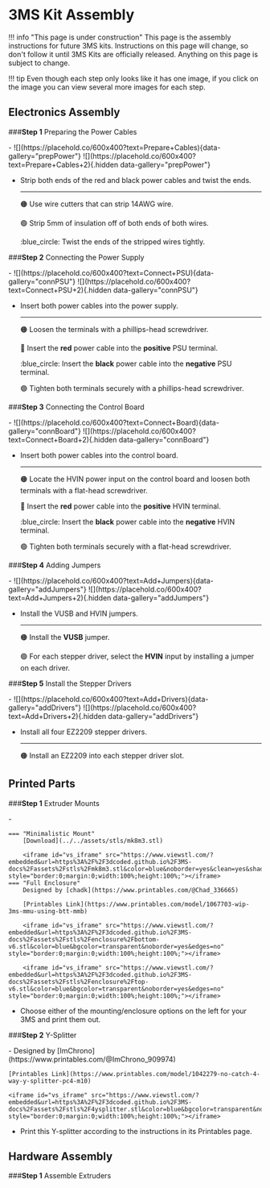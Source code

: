 <link rel="stylesheet" href="../../assets/css/kits.css">


# 3MS Kit Assembly

!!! info "This page is under construction"
    This page is the assembly instructions for future 3MS kits. Instructions on this page will change, so don't follow it until 3MS Kits are officially released. Anything on this page is subject to change.

!!! tip
    Even though each step only looks like it has one image, if you click on the image you can view several more images for each step.

## Electronics Assembly

###**Step 1** Preparing the Power Cables

<div class="grid cards" markdown>
- ![](https://placehold.co/600x400?text=Prepare+Cables){data-gallery="prepPower"}
    ![](https://placehold.co/600x400?text=Prepare+Cables+2){.hidden data-gallery="prepPower"}

- Strip both ends of the red and black power cables and twist the ends.

    ---

    :orange_circle: Use wire cutters that can strip 14AWG wire.

    :green_circle: Strip 5mm of insulation off of both ends of both wires.

    :blue_circle: Twist the ends of the stripped wires tightly.
</div>

###**Step 2** Connecting the Power Supply

<div class="grid cards" markdown>
- ![](https://placehold.co/600x400?text=Connect+PSU){data-gallery="connPSU"}
    ![](https://placehold.co/600x400?text=Connect+PSU+2){.hidden data-gallery="connPSU"}

- Insert both power cables into the power supply.
    
    ---

    :orange_circle: Loosen the terminals with a phillips-head screwdriver.

    :red_circle: Insert the **red** power cable into the **positive** PSU terminal.

    :blue_circle: Insert the **black** power cable into the **negative** PSU terminal.

    :green_circle: Tighten both terminals securely with a phillips-head screwdriver.
</div>

###**Step 3** Connecting the Control Board

<div class="grid cards" markdown>
- ![](https://placehold.co/600x400?text=Connect+Board){data-gallery="connBoard"}
    ![](https://placehold.co/600x400?text=Connect+Board+2){.hidden data-gallery="connBoard"}

- Insert both power cables into the control board.
    
    ---

    :orange_circle: Locate the HVIN power input on the control board and loosen both terminals with a flat-head screwdriver.

    :red_circle: Insert the **red** power cable into the **positive** HVIN terminal.

    :blue_circle: Insert the **black** power cable into the **negative** HVIN terminal.

    :green_circle: Tighten both terminals securely with a flat-head screwdriver.
</div>

###**Step 4** Adding Jumpers

<div class="grid cards" markdown>
- ![](https://placehold.co/600x400?text=Add+Jumpers){data-gallery="addJumpers"}
    ![](https://placehold.co/600x400?text=Add+Jumpers+2){.hidden data-gallery="addJumpers"}

- Install the VUSB and HVIN jumpers.
    
    ---

    :orange_circle: Install the **VUSB** jumper.

    :green_circle: For each stepper driver, select the **HVIN** input by installing a jumper on each driver.
</div>

###**Step 5** Install the Stepper Drivers

<div class="grid cards" markdown>
- ![](https://placehold.co/600x400?text=Add+Drivers){data-gallery="addDrivers"}
    ![](https://placehold.co/600x400?text=Add+Drivers+2){.hidden data-gallery="addDrivers"}

- Install all four EZ2209 stepper drivers.
    
    ---

    :orange_circle: Install an EZ2209 into each stepper driver slot.
</div>

## Printed Parts

###**Step 1** Extruder Mounts

<div class="grid cards" markdown>
- 

    === "Minimalistic Mount"
        [Download](../../assets/stls/mk8m3.stl)

        <iframe id="vs_iframe" src="https://www.viewstl.com/?embedded&url=https%3A%2F%2F3dcoded.github.io%2F3MS-docs%2Fassets%2Fstls%2Fmk8m3.stl&color=blue&noborder=yes&clean=yes&shading=flat&bgcolor=transparent" style="border:0;margin:0;width:100%;height:100%;"></iframe>
    === "Full Enclosure"
        Designed by [chadk](https://www.printables.com/@Chad_336665)
        
        [Printables Link](https://www.printables.com/model/1067703-wip-3ms-mmu-using-btt-mmb)
        
        <iframe id="vs_iframe" src="https://www.viewstl.com/?embedded&url=https%3A%2F%2F3dcoded.github.io%2F3MS-docs%2Fassets%2Fstls%2Fenclosure%2Fbottom-v6.stl&color=blue&bgcolor=transparent&noborder=yes&edges=no" style="border:0;margin:0;width:100%;height:100%;"></iframe>

        <iframe id="vs_iframe" src="https://www.viewstl.com/?embedded&url=https%3A%2F%2F3dcoded.github.io%2F3MS-docs%2Fassets%2Fstls%2Fenclosure%2Ftop-v6.stl&color=blue&bgcolor=transparent&noborder=yes&edges=no" style="border:0;margin:0;width:100%;height:100%;"></iframe>

- Choose either of the mounting/enclosure options on the left for your 3MS and print them out.
</div>

###**Step 2** Y-Splitter

<div class="grid cards" markdown>
- Designed by [ImChrono](https://www.printables.com/@ImChrono_909974)

    [Printables Link](https://www.printables.com/model/1042279-no-catch-4-way-y-splitter-pc4-m10)

    <iframe id="vs_iframe" src="https://www.viewstl.com/?embedded&url=https%3A%2F%2F3dcoded.github.io%2F3MS-docs%2Fassets%2Fstls%2F4ysplitter.stl&color=blue&bgcolor=transparent&noborder=yes&edges=no" style="border:0;margin:0;width:100%;height:100%;"></iframe>

- Print this Y-splitter according to the instructions in its Printables page.
</div>

## Hardware Assembly

###**Step 1** Assemble Extruders